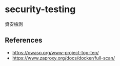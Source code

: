 # security-testing

資安檢測

## References

- https://owasp.org/www-project-top-ten/
- https://www.zaproxy.org/docs/docker/full-scan/

